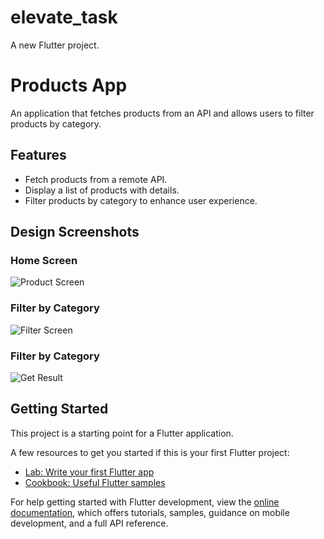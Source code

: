 # elevate_task

A new Flutter project.

# Products App

An application that fetches products from an API and allows users to filter products by category.

## Features
- Fetch products from a remote API.
- Display a list of products with details.
- Filter products by category to enhance user experience.

## Design Screenshots

### Home Screen
![Product Screen](screenshots/products_screen.png)

### Filter by Category
![Filter Screen](screenshots/filter_screen.png)

### Filter by Category
![Get Result](screenshots/get_result.png)

## Getting Started

This project is a starting point for a Flutter application.

A few resources to get you started if this is your first Flutter project:

- [Lab: Write your first Flutter app](https://docs.flutter.dev/get-started/codelab)
- [Cookbook: Useful Flutter samples](https://docs.flutter.dev/cookbook)

For help getting started with Flutter development, view the
[online documentation](https://docs.flutter.dev/), which offers tutorials,
samples, guidance on mobile development, and a full API reference.
